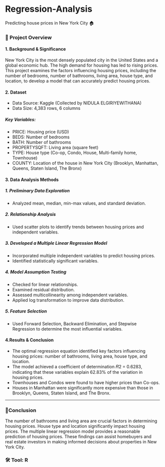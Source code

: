 # Regression-Analysis
Predicting house prices in New York City 🏠

### 📌 Project Overview 
#### 1. Background & Significance
New York City is the most densely populated city in the United States and a global economic hub. The high demand for housing has led to rising prices. This project examines the factors influencing housing prices, including the number of bedrooms, number of bathrooms, living area, house type, and location, to develop a model that can accurately predict housing prices.

#### 2. Dataset
- Data Source: Kaggle (Collected by NIDULA ELGIRIYEWITHANA)
- Data Size: 4,383 rows, 6 columns
##### Key Variables:
- PRICE: Housing price (USD)
- BEDS: Number of bedrooms
- BATH: Number of bathrooms
- PROPERTYSQFT: Living area (square feet)
- TYPE: House type (Co-op, Condo, House, Multi-family home, Townhouse)
- COUNTY: Location of the house in New York City (Brooklyn, Manhattan, Queens, Staten Island, The Bronx)

#### 3. Data Analysis Methods
##### 1. Preliminary Data Exploration
- Analyzed mean, median, min-max values, and standard deviation.
##### 2. Relationship Analysis
- Used scatter plots to identify trends between housing prices and independent variables.
##### 3. Developed a Multiple Linear Regression Model
- Incorporated multiple independent variables to predict housing prices.
- Identified statistically significant variables.
##### 4. Model Assumption Testing
- Checked for linear relationships.
- Examined residual distribution.
- Assessed multicollinearity among independent variables.
- Applied log transformation to improve data distribution.
##### 5. Feature Selection
- Used Forward Selection, Backward Elimination, and Stepwise Regression to determine the most influential variables.

#### 4.Results & Conclusion
- The optimal regression equation identified key factors influencing housing prices: number of bathrooms, living area, house type, and location.
- The model achieved a coefficient of determination 𝑅2 = 0.6283, indicating that these variables explain 62.83% of the variation in housing prices.
- Townhouses and Condos were found to have higher prices than Co-ops.
- Houses in Manhattan were significantly more expensive than those in Brooklyn, Queens, Staten Island, and The Bronx.

---

### 📑Conclusion
The number of bathrooms and living area are crucial factors in determining housing prices.
House type and location significantly impact housing prices.
The multiple linear regression model provides a reasonable prediction of housing prices.
These findings can assist homebuyers and real estate investors in making informed decisions about properties in New York City.

### 🛠️ Tool: R
